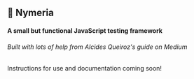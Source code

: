 ## :wolf: Nymeria
#### A small but functional JavaScript testing framework

###### Built with lots of help from Alcides Queiroz's guide on Medium

Instructions for use and documentation coming soon!